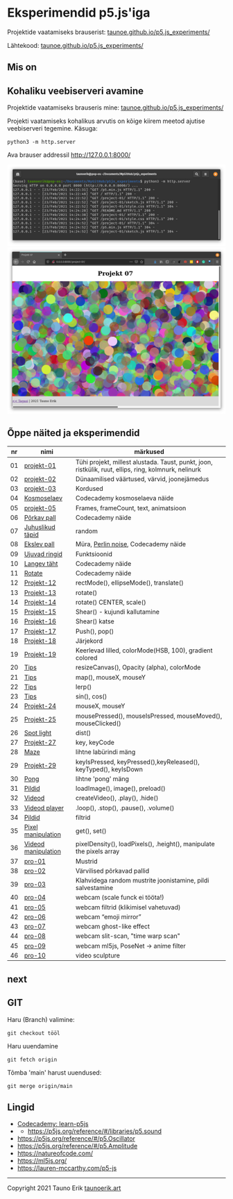 # Eksperimendid p5.js'iga

Projektide vaatamiseks brauserist: [taunoe.github.io/p5.js_experiments/](https://taunoe.github.io/p5.js_experiments/)

Lähtekood: [taunoe.github.io/p5.js_experiments/](https://taunoe.github.io/p5.js_experiments/)

## Mis on

## Kohaliku veebiserveri avamine

Projektide vaatamiseks brauseris mine: [taunoe.github.io/p5.js_experiments/](https://taunoe.github.io/p5.js_experiments/)

Projekti vaatamiseks kohalikus arvutis on kõige kiirem meetod ajutise veebiserveri tegemine. Käsuga:

    python3 -m http.server

Ava brauser addressil http://127.0.0.1:8000/

![Serveri avamine](./img/open-server.png)
![Brauseris](./img/example.png)

## Õppe näited ja eksperimendid

nr | nimi | märkused
---|---|---
01 |[projekt-01](project-01/)|Tühi projekt, millest alustada. Taust, punkt, joon, ristkülik, ruut, ellips, ring, kolmnurk, nelinurk
02 |[projekt-02](project-02/)|Dünaamilised väärtused, värvid, joonejämedus
03 |[projekt-03](project-03/)|Kordused
04 |[Kosmoselaev](project-04/) |Codecademy kosmoselaeva näide
05 |[projekt-05](project-05/)|Frames, frameCount, text, animatsioon
06 |[Põrkav pall](project-06/)|Codecademy näide
07 |[Juhuslikud täpid](project-07/)|random
08 |[Ekslev pall](project-08/)|Müra, [Perlin noise](https://en.wikipedia.org/wiki/Perlin_noise), Codecademy näide
09 |[Ujuvad ringid](project-09/)|Funktsioonid
10 |[Langev täht](project-10/)|Codecademy näide
11 |[Rotate](project-11/)|Codecademy näide
12 |[Projekt-12](project-12/)|rectMode(), ellipseMode(), translate()
13 |[Projekt-13](project-13/)|rotate()
14 |[Projekt-14](project-14/)|rotate() CENTER, scale()
15 |[Projekt-15](project-15/)|Shear() - kujundi kallutamine
16 |[Projekt-16](project-16/)|Shear() katse
17 |[Projekt-17](project-17/)|Push(), pop()
18 |[Projekt-18](project-18/)|Järjekord
19 |[Projekt-19](project-19/)|Keerlevad lilled, colorMode(HSB, 100), gradient colored
20 |[Tips](project-20/)|resizeCanvas(), Opacity (alpha), colorMode
21 |[Tips](project-21/)|map(), mouseX, mouseY
22 |[Tips](project-22/)|lerp()
23 |[Tips](project-23/)|sin(), cos()
24 |[Projekt-24](project-24/)|mouseX, mouseY
25 |[Projekt-25](project-25/)|mousePressed(), mouseIsPressed, mouseMoved(), mouseClicked()
26 |[Spot light](project-26/)|dist()
27 |[Projekt-27](project-27/)|key, keyCode
28 |[Maze](project-28/)| lihtne labürindi mäng
29 |[Projekt-29](project-29/)| keyIsPressed, keyPressed(),keyReleased(), keyTyped(), keyIsDown
30 |[Pong](project-30/)| lihtne 'pong' mäng
31 |[Pildid](project-31/)|loadImage(), image(), preload()
32 |[Videod](project-32/)|createVideo(), .play(), .hide()
33 |[Videod player](project-33/)|.loop(), .stop(), .pause(), .volume()
34 |[Pildid](project-34/)|filtrid
35 |[Pixel manipulation](project-35/)|get(), set()
36 |[Videod manipulation](project-36/)|pixelDensity(), loadPixels(), .height(),  manipulate the pixels array
37 |[pro-01](pro-01/)| Mustrid
38 |[pro-02](pro-02/)| Värvilised põrkavad pallid
39 |[pro-03](pro-03/)| Klahvidega random mustrite joonistamine, pildi salvestamine
40 |[pro-04](pro-04/)| webcam (scale funck ei tööta!)
41 |[pro-05](pro-05/)| webcam filtrid (klikimisel vahetuvad)
42 |[pro-06](pro-06/)| webcam “emoji mirror”
43 |[pro-07](pro-07/)| webcam ghost-like effect
44 |[pro-08](pro-08/)| webcam slit-scan, "time warp scan"
45 |[pro-09](pro-09/)| webcam ml5js, PoseNet -> anime filter
46 |[pro-10](pro-10/)| video sculpture

## next






## GIT

Haru (Branch) valimine:

    git checkout tööl

Haru uuendamine

    git fetch origin

Tõmba 'main' harust uuendused:

    git merge origin/main

## Lingid

- [Codecademy: learn-p5js](https://www.codecademy.com/learn/learn-p5js)
- - https://p5js.org/reference/#/libraries/p5.sound
- https://p5js.org/reference/#/p5.Oscillator
- https://p5js.org/reference/#/p5.Amplitude
- https://natureofcode.com/
- https://ml5js.org/
- https://lauren-mccarthy.com/p5-js

___

Copyright 2021 Tauno Erik [taunoerik.art](https://taunoerik.art)
